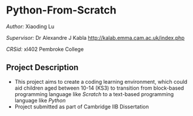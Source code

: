 # Python-From-Scratch
*Author:* Xiaoding Lu

*Supervisor:* Dr Alexandre J Kabla http://kalab.emma.cam.ac.uk/index.php

*CRSid:* xl402 Pembroke College


## Project Description
- This project aims to create a coding learning environment, which could aid children aged between 10-14 (KS3) to transition from block-based programming language like *Scratch* to a text-based programming language like *Python*
- Project submitted as part of Cambridge IIB Dissertation

